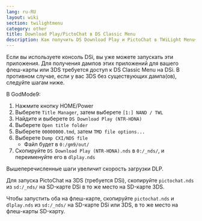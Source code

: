 ```yaml
---
lang: ru-RU
layout: wiki
section: twilightmenu
category: other
title: Download Play/PictoChat в DS Classic Menu
description: Как получить DS Download Play и PictoChat в TWiLight Menu++'s DS Classic Menu
---
```


Если вы используете консоль DSi, вы уже можете запускать эти приложения. Для получения дампов этих приложений для вашего флеш-карты или 3DS требуется доступ к DS Classic Menu на DSi. В противном случае, если у вас 3DS без существующих дампа(ов), следуйте шагам ниже.

В GodMode9:
1. Нажмите кнопку HOME/Power
1. Выберете `Title Manager`, затем выберете `[1:] NAND / TWL`
1. Найдите и выберете `DS Download Play (NTR-HDNA)`
1. Выберете `Open title folder`
1. Выберете `00000000.tmd`, затем `TMD file options...`
1. Выберете `Dump CXI/NDS file`
   - Файл будет в `0:/gm9/out/`
1. Скопируйте `DS Download Play (NTR-HDNA).nds` в `0:/_nds/`, и переименуйте его в `dlplay.nds`

Вышеперечисленные шаги увеличит скорость загрузки DLP.

Для запуска PictoChat на 3DS (требуется DSi), скопируйте `pictochat.nds` из `sd:/_nds/` на SD-карте DSi в то же место на SD-карте 3DS.

Чтобы запустить оба на флеш-карте, скопируйте `pictochat.nds` и `dlplay.nds` из `sd:/_nds/` на SD-карте DSi или 3DS, в то же место на флеш-карты SD-карту.
